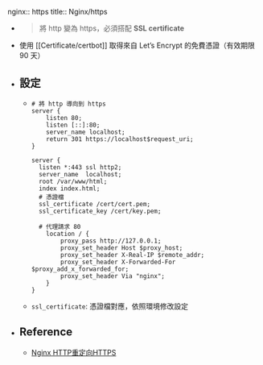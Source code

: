 nginx:: https
title:: Nginx/https

- > 將 http 變為 https，必須搭配 **SSL certificate**
- 使用 [[Certificate/certbot]] 取得來自 Let’s Encrypt 的免費憑證（有效期限 90 天）
- ## 設定
	- ```plain
	  # 將 http 導向到 https
	  server {
	      listen 80;
	      listen [::]:80;
	      server_name localhost;
	      return 301 https://localhost$request_uri;
	  }
	  
	  server {
	    listen *:443 ssl http2;
	    server_name  localhost;
	    root /var/www/html;
	    index index.html;
	    # 憑證檔
	    ssl_certificate /cert/cert.pem; 
	    ssl_certificate_key /cert/key.pem;
	    
	    # 代理請求 80
	      location / {
	          proxy_pass http://127.0.0.1;
	          proxy_set_header Host $proxy_host;
	          proxy_set_header X-Real-IP $remote_addr;
	          proxy_set_header X-Forwarded-For $proxy_add_x_forwarded_for;
	          proxy_set_header Via "nginx";
	      }
	  }
	  ```
	- `ssl_certificate`: 憑證檔對應，依照環境修改設定
- ## Reference
	- [Nginx HTTP重定向HTTPS](https://www.myfreax.com/redirect-http-to-https-in-nginx/)